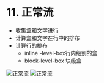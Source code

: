 # 11. 正常流

- 收集盒和文字进行
- 计算盒和文字在行中的排布
- 计算行的排布
  - inline -level-box行内级别的盒
  - block-level-box 块级盒

<img :src="$withBase('/images/stream.png')" alt="正常流">

<img :src="$withBase('/images/stream2.png')" alt="正常流">